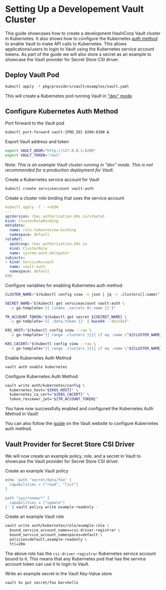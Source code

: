 # Setting Up a Developement Vault Cluster

This guide showcases how to create a development HashiCorp Vault cluster in Kubernetes.
It also shows how to configure the Kubernetes [auth method](https://www.vaultproject.io/docs/auth/kubernetes.html) to enable Vault to make API calls to Kubernetes. This allows applications/users to login to Vault using the Kubernetes
service account tokens. As part of the guide we will also store a secret as an example to showcase the Vault provider for Secret Store CSI driver.

## Deploy Vault Pod

```bash
kubectl apply -f pkg/providers/vault/examples/vault.yaml
```

This will create a Kubernetes pod running Vault in ["dev" mode](https://www.vaultproject.io/docs/concepts/dev-server.html).

## Configure Kubernetes Auth Method

Port forward to the Vault pod

```bash
kubectl port-forward vault-{POD_ID} 8200:8200 &
```

Export Vault address and token

```bash
export VAULT_ADDR="http://127.0.0.1:8200"
export VAULT_TOKEN="root"
```

Note: *This is an example Vault cluster running in "dev" mode. This is not recommended
for a production deployment for Vault.*

Create a Kubernetes service account for Vault

```bash
kubectl create serviceaccount vault-auth
```

Create a cluster role binding that uses the service account

```yaml
kubectl apply -f - <<EOH
---
apiVersion: rbac.authorization.k8s.io/v1beta1
kind: ClusterRoleBinding
metadata:
  name: role-tokenreview-binding
  namespace: default
roleRef:
  apiGroup: rbac.authorization.k8s.io
  kind: ClusterRole
  name: system:auth-delegator
subjects:
- kind: ServiceAccount
  name: vault-auth
  namespace: default
EOH
```

Configure variables for enabling Kubernetes auth method

```bash
CLUSTER_NAME="$(kubectl config view -o json | jq -r .clusters[].name)"

SECRET_NAME="$(kubectl get serviceaccount vault-auth \
  -o go-template='{{ (index .secrets 0).name }}')"

TR_ACCOUNT_TOKEN="$(kubectl get secret ${SECRET_NAME} \
  -o go-template='{{ .data.token }}' | base64 --decode)"

K8S_HOST="$(kubectl config view --raw \
  -o go-template="{{ range .clusters }}{{ if eq .name \"${CLUSTER_NAME}\" }}{{ index .cluster \"server\" }}{{ end }}{{ end }}")"

K8S_CACERT="$(kubectl config view --raw \
  -o go-template="{{ range .clusters }}{{ if eq .name \"${CLUSTER_NAME}\" }}{{ index .cluster \"certificate-authority-data\" }}{{ end }}{{ end }}" | base64 --decode)"
```

Enable Kubernetes Auth Method

```bash
vault auth enable kubernetes
```

Configure Kubernetes Auth Method

```bash
vault write auth/kubernetes/config \
  kubernetes_host="${K8S_HOST}" \
  kubernetes_ca_cert="${K8S_CACERT}" \
  token_reviewer_jwt="${TR_ACCOUNT_TOKEN}"
```

You have now successfully enabled and configured the Kubernetes Auth Method in Vault!

You can also follow the [guide](https://www.vaultproject.io/docs/auth/kubernetes.html) on the Vault website to configure Kubernetes auth method.

## Vault Provider for Secret Store CSI Driver

We will now create an example policy, role, and a secret in Vault to showcase the Vault provider for
Secret Store CSI driver.

Create an example Vault policy

```bash
echo 'path "secret/data/foo" {
  capabilities = ["read", "list"]
}

path "sys/renew/*" {
  capabilities = ["update"]
}' | vault policy write example-readonly -
```

Create an example Vault role

```bash
vault write auth/kubernetes/role/example-role \
  bound_service_account_names=csi-driver-registrar \
  bound_service_account_namespaces=default \
  policies=default,example-readonly \
  ttl=20m
```

The above role has the `csi-driver-registrar` Kubernetes service account bound to it. This means
that any Kubernetes pod that has the service account token can use it to login to Vault.

Write an example secret in the Vault Key-Value store

```bash
vault kv put secret/foo bar=hello
```



